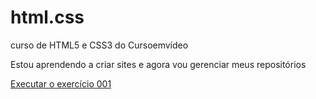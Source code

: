 # html.css
curso de HTML5 e CSS3 do Cursoemvídeo

Estou aprendendo a criar sites e agora vou gerenciar meus repositórios

<a href="https://joaohelioleal.github.io/html.css/Exercícios/ex001/index.html"> Executar o exercício 001</a>